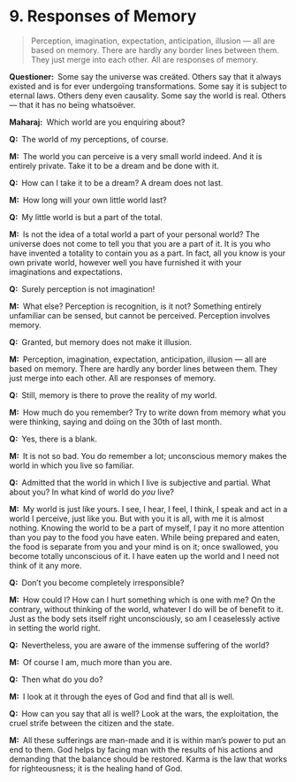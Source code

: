 # 9. Responses of Memory

>Perception, imagination, expectation, anticipation, illusion — all are based on memory. There are hardly any border lines between them. They just merge into each other. All are responses of memory.

**Questioner:**&ensp;Some say the universe was creäted. Others say that it always existed and is for ever undergoïng transformations. Some say it is subject to eternal laws. Others deny even causality. Some say the world is real. Others — that it has no beïng whatsoëver. 

**Maharaj:**&ensp;Which world are you enquiring about?

**Q:**&ensp;The world of my perceptions, of course.

**M:**&ensp;The world you can perceive is a very small world indeed. And it is entirely private. Take it to be a dream and be done with it.

**Q:**&ensp;How can I take it to be a dream? A dream does not last.

**M:**&ensp;How long will your own little world last?

**Q:**&ensp;My little world is but a part of the total.

**M:**&ensp;Is not the idea of a total world a part of your personal world? The universe does not come to tell you that you are a part of it. It is you who have invented a totality to contain you as a part. In fact, all you know is your own private world, however well you have furnished it with your imaginations and expectations.

**Q:**&ensp;Surely perception is not imagination!

**M:**&ensp;What else? Perception is recognition, is it not? Something entirely unfamiliar can be sensed, but cannot be perceived. Perception involves memory.

**Q:**&ensp;Granted, but memory does not make it illusion.

**M:**&ensp;Perception, imagination, expectation, anticipation, illusion — all are based on memory. There are hardly any border lines between them. They just merge into each other. All are responses of memory.

**Q:**&ensp;Still, memory is there to prove the reality of my world.

**M:**&ensp;How much do you remember? Try to write down from memory what you were thinking, saying and doïng on the 30th of last month.

**Q:**&ensp;Yes, there is a blank.

**M:**&ensp;It is not so bad. You do remember a lot; unconscious memory makes the world in which you live so familiar.

**Q:**&ensp;Admitted that the world in which I live is subjective and partial. What about you? In what kind of world do *you* live?

**M:**&ensp;My world is just like yours. I see, I hear, I feel, I think, I speak and act in a world I perceive, just like you. But with you it is all, with me it is almost nothing. Knowing the world to be a part of myself, I pay it no more attention than you pay to the food you have eaten. While beïng prepared and eaten, the food is separate from you and your mind is on it; once swallowed, you become totally unconscious of it. I have eaten up the world and I need not think of it any more.

**Q:**&ensp;Don’t you become completely irresponsible?

**M:**&ensp;How could I? How can I hurt something which is one with me? On the contrary, without thinking of the world, whatever I do will be of benefit to it. Just as the body sets itself right unconsciously, so am I ceaselessly active in setting the world right.

**Q:**&ensp;Nevertheless, you are aware of the immense suffering of the world?

**M:**&ensp;Of course I am, much more than you are.

**Q:**&ensp;Then what do you do?

**M:**&ensp;I look at it through the eyes of God and find that all is well.

**Q:**&ensp;How can you say that all is well? Look at the wars, the exploitation, the cruel strife between the citizen and the state.

**M:**&ensp;All these sufferings are man-made and it is within man’s power to put an end to them. God helps by facing man with the results of his actions and demanding that the balance should be restored. <span data-tippy-content="Action or “the fruits of action”. <em>Karma</em> is of three kinds: <em>sanchita</em> (accumulated from previöus births), <em>prarabdha</em> (portion of the past <em>karma</em> to be worked out in the present life) and <em>agami</em> (the current <em>karma</em> the result of which will fructify in future).">Karma</span> is the law that works for righteousness; it is the healing hand of God.

<script>
export default {
  props: ["slot-key"],
  mounted () {
    tippy("[data-tippy-content]", {allowHTML: true});
  }
}
</script>